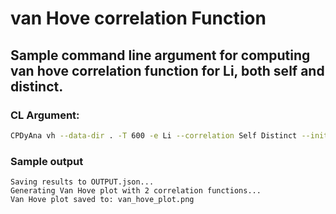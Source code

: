 # van Hove correlation Function
## Sample command line argument for computing van hove correlation function for Li, both self and distinct. 

### CL Argument: 
```sh
CPDyAna vh --data-dir . -T 600 -e Li --correlation Self Distinct --initial-time 0 --final-time 100                                                                             
```

### Sample output
```terminal
Saving results to OUTPUT.json...
Generating Van Hove plot with 2 correlation functions...
Van Hove plot saved to: van_hove_plot.png
```
